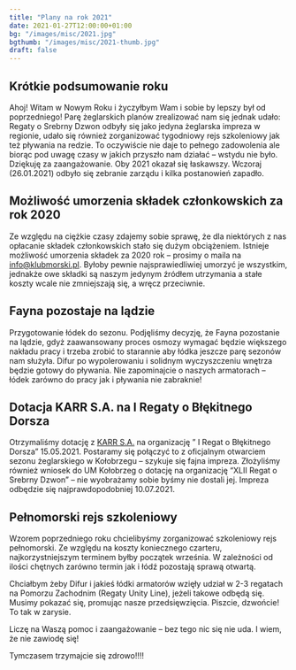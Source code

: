 ```yaml
---
title: "Plany na rok 2021"
date: 2021-01-27T12:00:00+01:00
bg: "/images/misc/2021.jpg"
bgthumb: "/images/misc/2021-thumb.jpg"
draft: false
---
```


## Krótkie podsumowanie roku

Ahoj! Witam w Nowym Roku i życzyłbym Wam i sobie by lepszy był od poprzedniego! Parę żeglarskich planów zrealizować nam się jednak udało: Regaty o Srebrny Dzwon odbyły się jako jedyna żeglarska impreza w regionie, udało się również zorganizować tygodniowy rejs szkoleniowy jak też pływania na redzie. To oczywiście nie daje to pełnego zadowolenia ale biorąc pod uwagę czasy w jakich przyszło nam działać – wstydu nie było. Dziękuję za zaangażowanie. Oby 2021 okazał się łaskawszy.
Wczoraj (26.01.2021) odbyło się zebranie zarządu i kilka postanowień zapadło.

## Możliwość umorzenia składek członkowskich za rok 2020

Ze względu na ciężkie czasy zdajemy sobie sprawę, że dla niektórych z nas opłacanie składek członkowskich stało się dużym obciążeniem. Istnieje możliwość umorzenia składek za 2020 rok – prosimy o maila na info@klubmorski.pl. Byłoby pewnie najsprawiedliwiej umorzyć je wszystkim, jednakże owe składki są naszym jedynym źródłem utrzymania a stałe koszty wcale nie zmniejszają się, a wręcz przeciwnie.

## Fayna pozostaje na lądzie

Przygotowanie łódek do sezonu. Podjęliśmy decyzję, że Fayna pozostanie na lądzie, gdyż zaawansowany proces osmozy wymagać będzie większego nakładu pracy i trzeba zrobić to starannie aby łódka jeszcze parę sezonów nam służyła. Difur po wypolerowaniu i solidnym wyczyszczeniu wnętrza będzie gotowy do pływania. Nie zapominajcie o naszych armatorach – łódek zarówno do pracy jak i pływania nie zabraknie!

## Dotacja KARR S.A. na I Regaty o Błękitnego Dorsza

Otrzymaliśmy dotację z [KARR S.A.](https://karrsa.eu) na organizację ” I Regat o Błękitnego Dorsza” 15.05.2021. Postaramy się połączyć to z oficjalnym otwarciem sezonu żeglarskiego w Kołobrzegu – szykuje się fajna impreza.
Złożyliśmy również wniosek do UM Kołobrzeg o dotację na organizację “XLII Regat o Srebrny Dzwon” – nie wyobrażamy sobie byśmy nie dostali jej. Impreza odbędzie się najprawdopodobniej 10.07.2021.

## Pełnomorski rejs szkoleniowy
Wzorem poprzedniego roku chcielibyśmy zorganizować szkoleniowy rejs pełnomorski. Ze względu na koszty koniecznego czarteru, najkorzystniejszym terminem byłby początek września. W zależności od ilości chętnych zarówno termin jak i łódź pozostają sprawą otwartą.

Chciałbym żeby Difur i jakieś łódki armatorów wzięły udział w 2-3 regatach na Pomorzu Zachodnim (Regaty Unity Line), jeżeli takowe odbędą się. Musimy pokazać się, promując nasze przedsięwzięcia. Piszcie, dzwońcie!
To tak w zarysie.

Liczę na Waszą pomoc i zaangażowanie – bez tego nic się nie uda. I wiem, że nie zawiodę się!

Tymczasem trzymajcie się zdrowo!!!!
